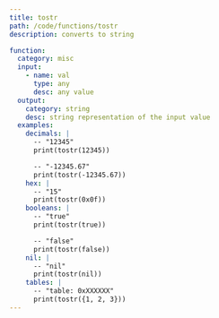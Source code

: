 ```yaml
---
title: tostr
path: /code/functions/tostr
description: converts to string

function:
  category: misc
  input:
    - name: val
      type: any
      desc: any value
  output:
    category: string
    desc: string representation of the input value
  examples:
    decimals: |
      -- "12345"
      print(tostr(12345))

      -- "-12345.67"
      print(tostr(-12345.67))
    hex: |
      -- "15"
      print(tostr(0x0f))
    booleans: |
      -- "true"
      print(tostr(true))

      -- "false"
      print(tostr(false))
    nil: |
      -- "nil"
      print(tostr(nil))
    tables: |
      -- "table: 0xXXXXXX"
      print(tostr({1, 2, 3}))
---
```

